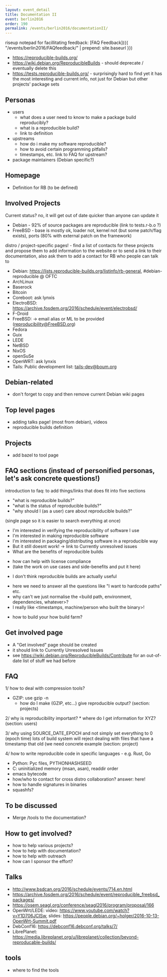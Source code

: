 ```yaml
---
layout: event_detail
title: Documentation II
event: berlin2016
order: 190
permalink: /events/berlin2016/documentationII/
---
```


riseup notepad for facillitating feedback: 
    [FAQ Feedback]({{ "/events/berlin2016/FAQfeedback/" | prepend: site.baseurl }})


* https://reproducible-builds.org/
* https://wiki.debian.org/ReproducibleBuilds - should deprecate / eventually delete this
* https://tests.reproducible-builds.org/ - surprisingly hard to find yet it has the most interesting and current info, not just for Debian but other projects' package sets

Personas
--------
* users
  - what does a user need to know to make a package build reproducibly?
  - what is a reproducible build?
  - link to definition
* upstreams
  - how do i make my software reproducible?
  - how to avoid certain programming pitfalls?
  - timestamps, etc. link to FAQ for upstream?
* package maintainers (Debian specific?)

Homepage
--------
   * Definition for RB (to be defined)

Involved Projects
-----------------

Current status?  no, it will get out of date quicker than anyone can update it
  * Debian - 92% of source packages are reproducible (link to tests.r-b.o ?)
  * FreeBSD - base is mostly ok, loader not, kernel not (but some patch/flag exists), ports (80% with external patch on the framework)

  distro / project-specific pages!
    - find a list of contacts for these projects and propose them to add information to the website or to send a link to their documentation,
      also ask them to add a contact for RB who people can talk to

  * Debian:  https://lists.reproducible-builds.org/listinfo/rb-general, #debian-reproducible @ OFTC
  * ArchLinux
  * Baserock
  * Bitcoin
  * Coreboot: ask lynxis
  * ElectroBSD: https://archive.fosdem.org/2016/schedule/event/electrobsd/
  * F-Droid
  * FreeBSD: -> email alias or ML to be provided (reproducibility@FreeBSD.org)
  * Fedora
  * Guix
  * LEDE
  * NetBSD
  * NixOS
  * openSuSe
  * OpenWRT: ask lynxis
  * Tails: Public development list: tails-dev@boum.org

Debian-related
--------------
 * don't forget to copy and then remove current Debian wiki pages
 
Top level pages
---------------
 * adding talks page! (most from debian), videos
 * reproducible builds definition

  
Projects
--------

  * add bazel to tool page

FAQ sections (instead of personified personas, let's ask concrete questions!)
------------
introduction to faq: to add things/links that does fit into five sections

 * "what is reproducible builds?"
 * "what is the status of reproducible builds?"
 * "why should I (as a user) care about reproducible builds?"

(single page so it is easier to search everything at once)

 * I'm interested in verifying the reproducibility of software I use
 * I'm interested in making reproducible software
 * I'm interested in packaging/distributing software in a reproducible way
 * But it still doesnt work! -> link to Currently unresolved issues
 * What are the benefits of reproducible builds
  - how can help with license compliance
  - (take the work on use cases and side-benefits and put it here)
 * I don't think reproducible builds are actually useful
  - here we need to answer all the questions like "I want to hardcode paths" etc.
  - why can't we just normalise the <build path, environment, dependencies, whatever>?
  - I really like <timestamps, machine/person who built the binary>!
 * how to build your how build farm?


Get involved page
-----------------
 * A "Get involved" page should be created
 * it should link to Currently Unresolved Issues
 * see https://wiki.debian.org/ReproducibleBuilds/Contribute for an out-of-date list of stuff we had before

FAQ
---
1/ how to deal with compression tools?
  * GZIP: use gzip -n
	* how do I make (GZIP, etc...) give reproducible output?
    (section: projects)

2/ why is reproducibility important?
	* where do I get information for XYZ?
	  (section: users)
	
3/ why using SOURCE_DATE_EPOCH and not simply set everything to 0 (epoch time)
  lots of build system will reject dealing with files that have a timestamp that old (we need concrete example
  (section: project)
 
4/ how to write reproducible code in specific languages - e.g. Rust, Go

* Python: Pyc files, PYTHONHASHSEED
* C: uninitialized memory (msan, asan), readdir order
* emacs bytecode
* how/who to contact for cross distro collaboration? answer: here!
* how to handle signatures in binaries
* squashfs?

To be discussed
---------------
* Merge /tools to the documentation?

How to get involved?
-----------
* how to help various projects?
* how to help with documentation?
* how to help with outreach
* how can I sponsor the effort?


Talks
-----
 * http://www.bsdcan.org/2016/schedule/events/714.en.html
 * https://archive.fosdem.org/2016/schedule/event/reproducible_freebsd_packages/
 * https://osem.seagl.org/conference/seagl2016/program/proposal/166
 * OpenWrt/LEDE: video: https://www.youtube.com/watch?v=Y1D706JCISw, slides: https://people.debian.org/~holger/2016-10-13-OpenWrt-Summit.pdf
 * DebConf16: https://debconf16.debconf.org/talks/7/
 * LibrePlanet: https://media.libreplanet.org/u/libreplanet/collection/beyond-reproducable-builds/


tools
------
* where to find the tools


